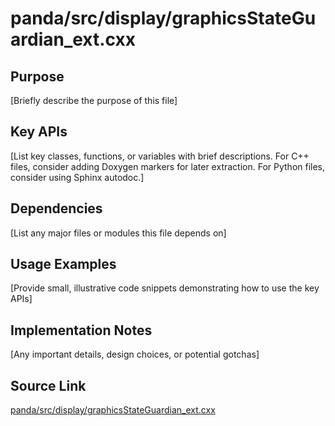 # panda/src/display/graphicsStateGuardian_ext.cxx

## Purpose
[Briefly describe the purpose of this file]

## Key APIs
[List key classes, functions, or variables with brief descriptions.
For C++ files, consider adding Doxygen markers for later extraction.
For Python files, consider using Sphinx autodoc.]

## Dependencies
[List any major files or modules this file depends on]

## Usage Examples
[Provide small, illustrative code snippets demonstrating how to use the key APIs]

## Implementation Notes
[Any important details, design choices, or potential gotchas]

## Source Link
[panda/src/display/graphicsStateGuardian_ext.cxx](link_to_source_repository/panda/src/display/graphicsStateGuardian_ext.cxx)

